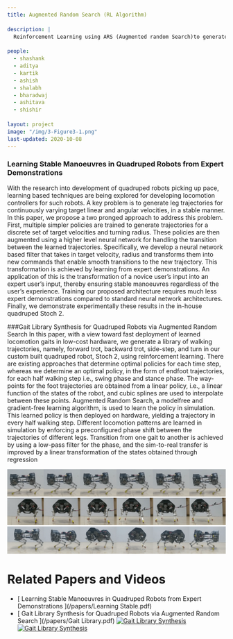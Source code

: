 ```yaml
---
title: Augmented Random Search (RL Algorithm)

description: |
  Reinforcement Learning using ARS (Augmented random Search)to generate Gaits
  
people:
  - shashank
  - aditya
  - kartik
  - ashish
  - shalabh
  - bharadwaj 
  - ashitava
  - shishir

layout: project
image: "/img/3-Figure3-1.png"
last-updated: 2020-10-08
---
```

### Learning Stable Manoeuvres in Quadruped Robots from Expert Demonstrations 
With the research into development of quadruped
robots picking up pace, learning based techniques are being
explored for developing locomotion controllers for such robots.
A key problem is to generate leg trajectories for continuously
varying target linear and angular velocities, in a stable manner.
In this paper, we propose a two pronged approach to address
this problem. First, multiple simpler policies are trained to
generate trajectories for a discrete set of target velocities and
turning radius. These policies are then augmented using a
higher level neural network for handling the transition between
the learned trajectories. Specifically, we develop a neural
network based filter that takes in target velocity, radius and
transforms them into new commands that enable smooth transitions to the new trajectory. This transformation is achieved by
learning from expert demonstrations. An application of this is
the transformation of a novice user’s input into an expert user’s
input, thereby ensuring stable manoeuvres regardless of the
user’s experience. Training our proposed architecture requires
much less expert demonstrations compared to standard neural
network architectures. Finally, we demonstrate experimentally
these results in the in-house quadruped Stoch 2.



###Gait Library Synthesis for Quadruped Robots via Augmented Random Search
In this paper, with a view toward fast deployment
of learned locomotion gaits in low-cost hardware, we generate a
library of walking trajectories, namely, forward trot, backward
trot, side-step, and turn in our custom built quadruped robot,
Stoch 2, using reinforcement learning. There are existing
approaches that determine optimal policies for each time step,
whereas we determine an optimal policy, in the form of endfoot trajectories, for each half walking step i.e., swing phase
and stance phase. The way-points for the foot trajectories are
obtained from a linear policy, i.e., a linear function of the
states of the robot, and cubic splines are used to interpolate
between these points. Augmented Random Search, a modelfree and gradient-free learning algorithm, is used to learn the
policy in simulation. This learned policy is then deployed on
hardware, yielding a trajectory in every half walking step.
Different locomotion patterns are learned in simulation by
enforcing a preconfigured phase shift between the trajectories of
different legs. Transition from one gait to another is achieved
by using a low-pass filter for the phase, and the sim-to-real
transfer is improved by a linear transformation of the states
obtained through regression

<img src="/img/tile_backtrot.png" alt="drawing" width="600"/>
<img src="/img/tile_sidestep.png" alt="drawing" width="600"/>
<img src="/img/tile_turn.png" alt="drawing" width="600"/>


# Related Papers and Videos
* [ Learning Stable Manoeuvres in Quadruped Robots from Expert Demonstrations ](/papers/Learning Stable.pdf)  
* [ Gait Library Synthesis for Quadruped Robots via Augmented Random Search ](/papers/Gait Library.pdf) 
[![Gait Library Synthesis](http://i3.ytimg.com/vi/3BQYX2vZdAg/hqdefault.jpg)](https://www.youtube.com/watch?v=3BQYX2vZdAg&t=97s&ab_channel=Stoch_IISc "ICCAR")
[![Gait Library Synthesis](http://i3.ytimg.com/vi/LRbHetp0dcg/hqdefault.jpg)](https://www.youtube.com/watch?v=LRbHetp0dcg&t=15s&ab_channel=kartikpaigwar "ICCAR")
